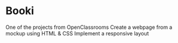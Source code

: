 # Booki
One of the projects from OpenClassrooms
Create a webpage from a mockup using HTML & CSS
Implement a responsive layout
